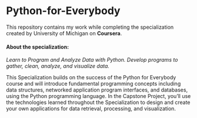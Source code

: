 # Python-for-Everybody
This repository contains my work while completing the specialization created by University of Michigan on **Coursera**.

#### About the specialization: ####
_Learn to Program and Analyze Data with Python. Develop programs to gather, clean, analyze, and visualize data._

This Specialization builds on the success of the Python for Everybody course and will introduce fundamental programming concepts including data structures, networked application program interfaces, and databases, using the Python programming language. In the Capstone Project, you’ll use the technologies learned throughout the Specialization to design and create your own applications for data retrieval, processing, and visualization.

